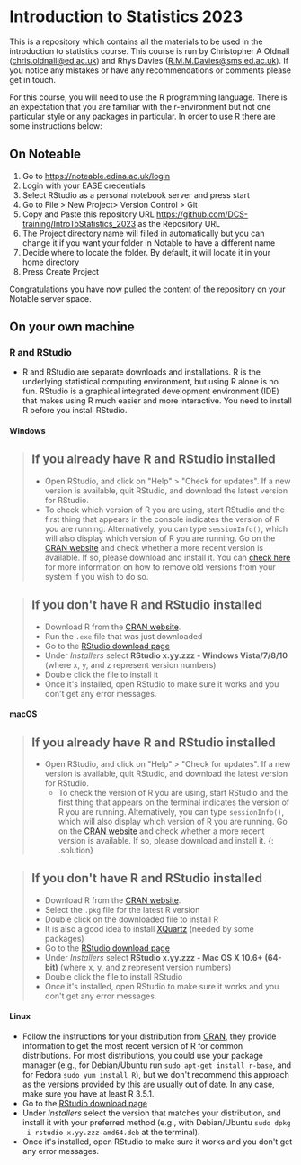 # Introduction to Statistics 2023
This is a repository which contains all the materials to be used in the introduction to statistics course. This course is run by Christopher A Oldnall (chris.oldnall@ed.ac.uk) and Rhys Davies (R.M.M.Davies@sms.ed.ac.uk). If you notice any mistakes or have any recommendations or comments please get in touch. 

For this course, you will need to use the R programming language. There is an expectation that you are familiar with the r-environment but not one particular style or any packages in particular. In order to use R there are some instructions below:

## On Noteable

1. Go to https://noteable.edina.ac.uk/login
2. Login with your EASE credentials
3. Select RStudio as a personal notebook server and press start
4. Go to File > New Project> Version Control > Git
5. Copy and Paste this repository URL https://github.com/DCS-training/IntroToStatistics_2023 as the Repository URL
6. The Project directory name will filled in automatically but you can change it if you want your folder in Notable to have a different name
7. Decide where to locate the folder. By default, it will locate it in your home directory 
8. Press Create Project

Congratulations you have now pulled the content of the repository on your Notable server space.

## On your own machine

### R and RStudio

* R and RStudio are separate downloads and installations. R is the
underlying statistical computing environment, but using R alone is no
fun. RStudio is a graphical integrated development environment (IDE) that makes
using R much easier and more interactive. You need to install R before you
install RStudio.

#### Windows

> ## If you already have R and RStudio installed
>
> * Open RStudio, and click on "Help" > "Check for updates". If a new version is
> available, quit RStudio, and download the latest version for RStudio.
> * To check which version of R you are using, start RStudio and the first thing
>  that appears in the console indicates the version of R you are
>  running. Alternatively, you can type `sessionInfo()`, which will also display
>  which version of R you are running. Go on
>  the [CRAN website](https://cran.r-project.org/bin/windows/base/) and check
> whether a more recent version is available. If so, please download and install
> it. You can [check here](https://cran.r-project.org/bin/windows/base/rw-FAQ.html#How-do-I-UNinstall-R_003f) for
> more information on how to remove old versions from your system if you wish to do so.

> ## If you don't have R and RStudio installed
>
> * Download R from
>  the [CRAN website](https://cran.r-project.org/bin/windows/base/release.htm).
> * Run the `.exe` file that was just downloaded
> * Go to the [RStudio download page](https://www.rstudio.com/products/rstudio/download/#download)
> * Under *Installers* select **RStudio x.yy.zzz - Windows Vista/7/8/10** (where x, y, and z represent version numbers)
> * Double click the file to install it
> * Once it's installed, open RStudio to make sure it works and you don't get any
> error messages.


#### macOS

> ## If you already have R and RStudio installed
>
> * Open RStudio, and click on "Help" > "Check for updates". If a new version is
>	available, quit RStudio, and download the latest version for RStudio.
>	* To check the version of R you are using, start RStudio and the first thing
>	  that appears on the terminal indicates the version of R you are running. Alternatively, you can type `sessionInfo()`, which will 
>	also display which version of R you are running. Go on
>	  the [CRAN website](https://cran.r-project.org/bin/macosx/) and check
>	  whether a more recent version is available. If so, please download and install
>	  it.
{: .solution}

> ## If you don't have R and RStudio installed
>
> * Download R from
>   the [CRAN website](https://cran.r-project.org/bin/macosx/).
> * Select the `.pkg` file for the latest R version
> * Double click on the downloaded file to install R
> * It is also a good idea to install [XQuartz](https://www.xquartz.org/) (needed
>   by some packages)
> * Go to the [RStudio download page](https://www.rstudio.com/products/rstudio/download/#download)
> * Under *Installers* select **RStudio x.yy.zzz - Mac OS X 10.6+ (64-bit)**
>   (where x, y, and z represent version numbers)
> * Double click the file to install RStudio
> * Once it's installed, open RStudio to make sure it works and you don't get any
>   error messages.

#### Linux

* Follow the instructions for your distribution
 from [CRAN](https://cloud.r-project.org/bin/linux), they provide information
 to get the most recent version of R for common distributions. For most
 distributions, you could use your package manager (e.g., for Debian/Ubuntu run
 `sudo apt-get install r-base`, and for Fedora `sudo yum install R`), but we
 don't recommend this approach as the versions provided by this are
 usually out of date. In any case, make sure you have at least R 3.5.1.
* Go to the [RStudio download
  page](https://www.rstudio.com/products/rstudio/download/#download)
* Under *Installers* select the version that matches your distribution, and
   install it with your preferred method (e.g., with Debian/Ubuntu `sudo dpkg -i
   rstudio-x.yy.zzz-amd64.deb` at the terminal).
* Once it's installed, open RStudio to make sure it works and you don't get any
   error messages.
